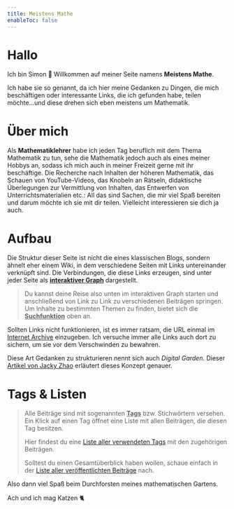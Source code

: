 ```yaml
---
title: Meistens Mathe
enableToc: false
---
```


# Hallo 

Ich bin Simon 👋 
Willkommen auf meiner Seite namens **Meistens Mathe**. 

Ich habe sie so genannt, da ich hier meine Gedanken zu Dingen, die mich beschäftigen oder interessante Links, die ich gefunden habe, teilen möchte...und diese drehen sich eben meistens um Mathematik.

# Über mich

Als **Mathematiklehrer** habe ich jeden Tag beruflich mit dem Thema Mathematik zu tun, sehe die Mathematik jedoch auch als eines meiner Hobbys an, sodass ich mich auch in meiner Freizeit gerne mit ihr beschäftige.
Die Recherche nach Inhalten der höheren Mathematik, das Schauen von YouTube-Videos, das Knobeln an Rätseln, didaktische Überlegungen zur Vermittlung von Inhalten, das Entwerfen von Unterrichtsmaterialien etc.: All das sind Sachen, die mir viel Spaß bereiten und darum möchte ich sie mit dir teilen. Vielleicht interessieren sie dich ja auch.

# Aufbau

Die Struktur dieser Seite ist nicht die eines klassischen Blogs, sondern ähnelt eher einem Wiki, in dem verschiedene Seiten mit Links untereinander verknüpft sind. Die Verbindungen, die diese Links erzeugen, sind unter jeder Seite als <u>**interaktiver Graph**</u> dargestellt. 

> Du kannst deine Reise also unten im interaktiven Graph starten und anschließend von Link zu Link zu verschiedenen Beiträgen springen. Um Inhalte zu bestimmten Themen zu finden, bietet sich die <u>**Suchfunktion**</u> oben an. 

Sollten Links nicht funktionieren, ist es immer ratsam, die URL einmal im [Internet Archive](https://web.archive.org) einzugeben. Ich versuche immer alle Links auch dort zu sichern, um sie vor dem Verschwinden zu bewahren. 

Diese Art Gedanken zu strukturieren nennt sich auch *Digital Garden*. Dieser [Artikel von Jacky Zhao](https://jzhao.xyz/posts/networked-thought/) erläutert dieses Konzept genauer.


# Tags & Listen

> Alle Beiträge sind mit sogenannten <u>**Tags**</u> bzw. Stichwörtern versehen. Ein Klick auf einen Tag öffnet eine Liste mit allen Beiträgen, die diesen Tag besitzen.
>
> Hier findest du eine [Liste aller verwendeten Tags](https://meistensmathe.de/tags) mit den zugehörigen Beiträgen.
>
> Solltest du einen Gesamtüberblick haben wollen, schaue einfach in der [Liste aller veröffentlichten Beiträge](https://meistensmathe.de/tags/alle) nach.

Also dann viel Spaß beim Durchforsten meines mathematischen Gartens.

Ach und ich mag Katzen 🐈

